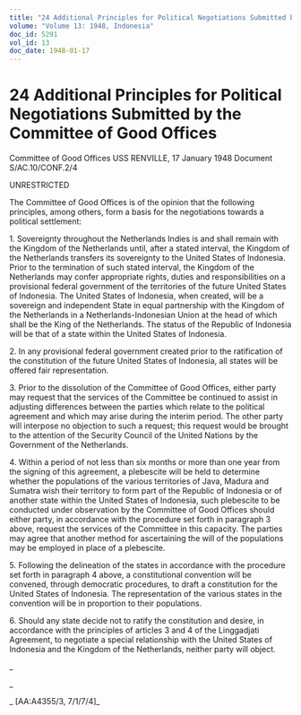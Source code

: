 ```yaml
---
title: "24 Additional Principles for Political Negotiations Submitted by the Committee of Good Offices"
volume: "Volume 13: 1948, Indonesia"
doc_id: 5291
vol_id: 13
doc_date: 1948-01-17
---
```


# 24 Additional Principles for Political Negotiations Submitted by the Committee of Good Offices

Committee of Good Offices USS RENVILLE, 17 January 1948 Document S/AC.10/CONF.2/4

UNRESTRICTED

The Committee of Good Offices is of the opinion that the following principles, among others, form a basis for the negotiations towards a political settlement:

1\. Sovereignty throughout the Netherlands Indies is and shall remain with the Kingdom of the Netherlands until, after a stated interval, the Kingdom of the Netherlands transfers its sovereignty to the United States of Indonesia. Prior to the termination of such stated interval, the Kingdom of the Netherlands may confer appropriate rights, duties and responsibilities on a provisional federal government of the territories of the future United States of Indonesia. The United States of Indonesia, when created, will be a sovereign and independent State in equal partnership with the Kingdom of the Netherlands in a Netherlands-Indonesian Union at the head of which shall be the King of the Netherlands. The status of the Republic of Indonesia will be that of a state within the United States of Indonesia.

2\. In any provisional federal government created prior to the ratification of the constitution of the future United States of Indonesia, all states will be offered fair representation.

3\. Prior to the dissolution of the Committee of Good Offices, either party may request that the services of the Committee be continued to assist in adjusting differences between the parties which relate to the political agreement and which may arise during the interim period. The other party will interpose no objection to such a request; this request would be brought to the attention of the Security Council of the United Nations by the Government of the Netherlands.

4\. Within a period of not less than six months or more than one year from the signing of this agreement, a plebescite will be held to determine whether the populations of the various territories of Java, Madura and Sumatra wish their territory to form part of the Republic of Indonesia or of another state within the United States of Indonesia, such plebescite to be conducted under observation by the Committee of Good Offices should either party, in accordance with the procedure set forth in paragraph 3 above, request the services of the Committee in this capacity. The parties may agree that another method for ascertaining the will of the populations may be employed in place of a plebescite.

5\. Following the delineation of the states in accordance with the procedure set forth in paragraph 4 above, a constitutional convention will be convened, through democratic procedures, to draft a constitution for the United States of Indonesia. The representation of the various states in the convention will be in proportion to their populations.

6\. Should any state decide not to ratify the constitution and desire, in accordance with the principles of articles 3 and 4 of the Linggadjati Agreement, to negotiate a special relationship with the United States of Indonesia and the Kingdom of the Netherlands, neither party will object.

_

_

_ [AA:A4355/3, 7/1/7/4]_
